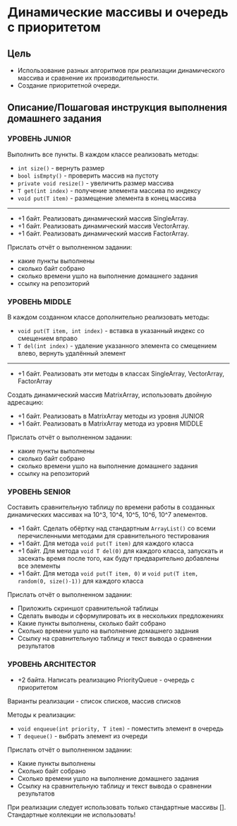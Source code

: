 # Динамические массивы и очередь с приоритетом

## Цель

- Использование разных алгоритмов при реализации динамического массива и
  сравнение их производительности.
- Создание приоритетной очереди.

## Описание/Пошаговая инструкция выполнения домашнего задания

### УРОВЕНЬ JUNIOR

Выполнить все пункты. В каждом классе реализовать методы:

- `int size()` - вернуть размер
- `bool isEmpty()` - проверить массив на пустоту
- `private void resize()` - увеличить размер массива
- `T get(int index)` - получение элемента массива по индексу
- `void put(T item)` - размещение элемента в конец массива

---

- +1 байт. Реализовать динамический массив SingleArray.
- +1 байт. Реализовать динамический массив VectorArray.
- +1 байт. Реализовать динамический массив FactorArray.

Прислать отчёт о выполненном задании:

- какие пункты выполнены
- сколько байт собрано
- сколько времени ушло на выполнение домашнего задания
- ссылку на репозиторий

### УРОВЕНЬ MIDDLE

В каждом созданном классе дополнительно реализовать методы:

- `void put(T item, int index)` - вставка в указанный индекс со смещением вправо
- `T del(int index)` - удаление указанного элемента со смещением влево, вернуть
  удалённый элемент

---

- +1 байт. Реализовать эти методы в классах SingleArray, VectorArray,
  FactorArray

Создать динамический массив MatrixArray, использовать двойную адресацию:

- +1 байт. Реализовать в MatrixArray методы из уровня JUNIOR
- +1 байт. Реализовать в MatrixArray метода из уровня MIDDLE

Прислать отчёт о выполненном задании:

- какие пункты выполнены
- сколько байт собрано
- сколько времени ушло на выполнение домашнего задания
- ссылку на репозиторий

### УРОВЕНЬ SENIOR

Составить сравнительную таблицу по времени работы в созданных динамических
массивах на 10^3, 10^4, 10^5, 10^6, 10^7 элементов.

- +1 байт. Сделать обёртку над стандартным `ArrayList()` со всеми перечисленными
  методами для сравнительного тестирования
- +1 байт. Для метода `void put(T item)` для каждого класса
- +1 байт. Для метода `void T del(0)` для каждого класса, запускать и засекать
  время после того, как будут предварительно добавлены все элементы
- +1 байт. Для метода `void put(T item, 0)` и
  `void put(T item, random(0, size()-1))` для каждого класса

Прислать отчёт о выполненном задании:

- Приложить скриншот сравнительной таблицы
- Сделать выводы и сформулировать их в нескольких предложениях
- Какие пункты выполнены, сколько байт собрано
- Сколько времени ушло на выполнение домашнего задания
- Ссылку на сравнительную таблицу и текст вывода о сравнении результатов

### УРОВЕНЬ ARCHITECTOR

- +2 байта. Написать реализацию PriorityQueue - очередь с приоритетом

Варианты реализации - список списков, массив списков

Методы к реализации:

- `void enqueue(int priority, T item)` - поместить элемент в очередь
- `T dequeue()` - выбрать элемент из очереди

Прислать отчёт о выполненном задании:

- Какие пункты выполнены
- Сколько байт собрано
- Сколько времени ушло на выполнение домашнего задания
- Ссылку на сравнительную таблицу и текст вывода о сравнении результатов

При реализации следует использовать только стандартные массивы []. Стандартные
коллекции не использовать!
